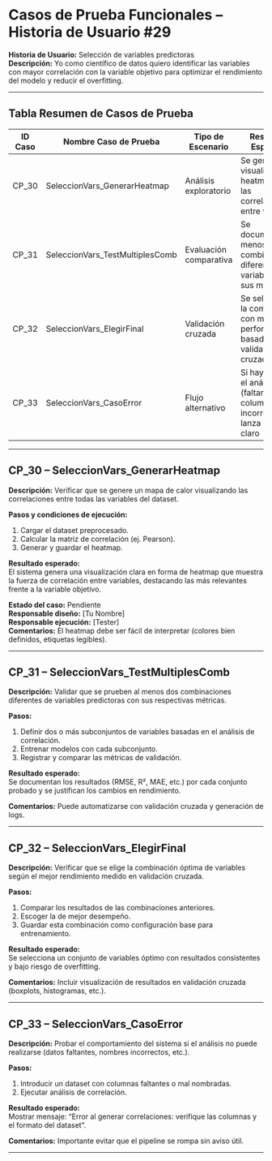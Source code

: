 # Casos de Prueba Funcionales – Historia de Usuario #29  
**Historia de Usuario:** Selección de variables predictoras  
**Descripción:** Yo como científico de datos quiero identificar las variables con mayor correlación con la variable objetivo para optimizar el rendimiento del modelo y reducir el overfitting.

---

## Tabla Resumen de Casos de Prueba

| ID Caso | Nombre Caso de Prueba                  | Tipo de Escenario         | Resultado Esperado                                                                       | Estado    |
|---------|-----------------------------------------|----------------------------|-------------------------------------------------------------------------------------------|-----------|
| CP_30   | SeleccionVars_GenerarHeatmap           | Análisis exploratorio      | Se genera y visualiza un heatmap con las correlaciones entre variables                   | Pendiente |
| CP_31   | SeleccionVars_TestMultiplesComb        | Evaluación comparativa     | Se documentan al menos dos combinaciones diferentes de variables con sus métricas        | Pendiente |
| CP_32   | SeleccionVars_ElegirFinal              | Validación cruzada         | Se selecciona la combinación con mejor performance basada en validación cruzada          | Pendiente |
| CP_33   | SeleccionVars_CasoError                | Flujo alternativo          | Si hay error en el análisis (faltan columnas, tipo incorrecto), se lanza mensaje claro   | Pendiente |

---

## CP_30 – SeleccionVars_GenerarHeatmap

**Descripción:** Verificar que se genere un mapa de calor visualizando las correlaciones entre todas las variables del dataset.

**Pasos y condiciones de ejecución:**
1. Cargar el dataset preprocesado.
2. Calcular la matriz de correlación (ej. Pearson).
3. Generar y guardar el heatmap.

**Resultado esperado:**  
El sistema genera una visualización clara en forma de heatmap que muestra la fuerza de correlación entre variables, destacando las más relevantes frente a la variable objetivo.

**Estado del caso:** Pendiente  
**Responsable diseño:** [Tu Nombre]  
**Responsable ejecución:** [Tester]  
**Comentarios:** El heatmap debe ser fácil de interpretar (colores bien definidos, etiquetas legibles).

---

## CP_31 – SeleccionVars_TestMultiplesComb

**Descripción:** Validar que se prueben al menos dos combinaciones diferentes de variables predictoras con sus respectivas métricas.

**Pasos:**
1. Definir dos o más subconjuntos de variables basadas en el análisis de correlación.
2. Entrenar modelos con cada subconjunto.
3. Registrar y comparar las métricas de validación.

**Resultado esperado:**  
Se documentan los resultados (RMSE, R², MAE, etc.) por cada conjunto probado y se justifican los cambios en rendimiento.

**Comentarios:** Puede automatizarse con validación cruzada y generación de logs.

---

## CP_32 – SeleccionVars_ElegirFinal

**Descripción:** Verificar que se elige la combinación óptima de variables según el mejor rendimiento medido en validación cruzada.

**Pasos:**
1. Comparar los resultados de las combinaciones anteriores.
2. Escoger la de mejor desempeño.
3. Guardar esta combinación como configuración base para entrenamiento.

**Resultado esperado:**  
Se selecciona un conjunto de variables óptimo con resultados consistentes y bajo riesgo de overfitting.

**Comentarios:** Incluir visualización de resultados en validación cruzada (boxplots, histogramas, etc.).

---

## CP_33 – SeleccionVars_CasoError

**Descripción:** Probar el comportamiento del sistema si el análisis no puede realizarse (datos faltantes, nombres incorrectos, etc.).

**Pasos:**
1. Introducir un dataset con columnas faltantes o mal nombradas.
2. Ejecutar análisis de correlación.

**Resultado esperado:**  
Mostrar mensaje: “Error al generar correlaciones: verifique las columnas y el formato del dataset”.

**Comentarios:** Importante evitar que el pipeline se rompa sin aviso útil.

---